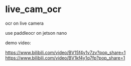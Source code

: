 # live_cam_ocr
ocr on live camera 

use paddleocr on jetson nano 

demo video:

https://www.bilibili.com/video/BV15f4y1v7zv?pop_share=1
https://www.bilibili.com/video/BV1kf4y1q7fp?pop_share=1

